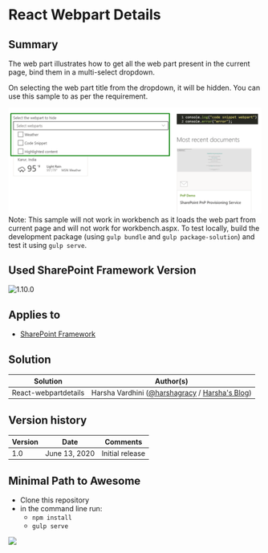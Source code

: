 # React Webpart Details

## Summary

The web part illustrates how to get all the web part present in the current page, bind them in a multi-select dropdown.

On selecting the web part title from the dropdown, it will be hidden. You can use this sample to as per the requirement.

![React web part Details](./assets/webpartDetails.png)
Note: This sample will not work in workbench as it loads the web part from current page and will not work for workbench.aspx.  To test locally, build the development package (using `gulp bundle` and `gulp package-solution`) and test it using `gulp serve`.

## Used SharePoint Framework Version 

![1.10.0](https://img.shields.io/badge/version-1.10.0-green.svg)

## Applies to

* [SharePoint Framework](https://docs.microsoft.com/en-us/sharepoint/dev/spfx/sharepoint-framework-overview)

## Solution

Solution|Author(s)
--------|---------
React-webpartdetails| Harsha Vardhini ([@harshagracy](https://twitter.com/harshagracy) / [Harsha's Blog](https://harshagracy.com/))


## Version history

Version|Date|Comments
-------|----|--------
1.0|June 13, 2020|Initial release

## Minimal Path to Awesome

- Clone this repository
- in the command line run:
  - `npm install`
  - `gulp serve`


<img src="https://telemetry.sharepointpnp.com/sp-dev-fx-webparts/samples/react-webpartdetails" />
